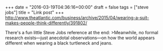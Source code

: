 +++
date = "2016-03-19T04:36:16+00:00"
draft = false
tags = ["steve jobs"]
title = "Link post"
+++
http://www.theatlantic.com/business/archive/2015/04/wearing-a-suit-makes-people-think-differently/391802/

There's a fun little Steve Jobs reference at the end: >Meanwhile, no formal research exists—just anecdotal observations—on how the world appears different when wearing a black turtleneck and jeans.
